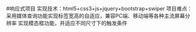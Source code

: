 #响应式项目
实现技术：html5+css3+js+jquery+bootstrap+swiper
项目难点：
采用媒体查询功能实现标签宽高的自适应，兼容PC端、移动端等各种主流屏幕分辨率
实现模态框功能，并适应不同尺寸下的触发条件
